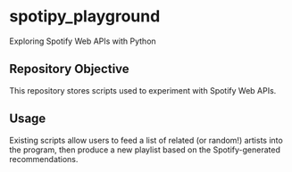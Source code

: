 # spotipy_playground
Exploring Spotify Web APIs with Python

## Repository Objective
This repository stores scripts used to experiment with Spotify Web APIs.

## Usage
Existing scripts allow users to feed a list of related (or random!) artists into the program, then produce a new playlist based on the Spotify-generated recommendations.
